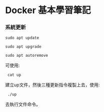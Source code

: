 # Docker 基本學習筆記

### 系統更新

    sudo apt update
   
    sudo apt upgrade
   
    sudo apt autoremove


可使用:
     
     cat up
     
建立up文件，然後三種更新指令複製上去，使用:
    
     ./up
     
 去執行文件命令。
     
